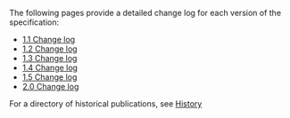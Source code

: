 The following pages provide a detailed change log for each version of the specification:

* [1.1 Change log](v1.1-changelog.html)
* [1.2 Change log](v1.2-changelog.html)
* [1.3 Change log](v1.3-changelog.html)
* [1.4 Change log](v1.4-changelog.html)
* [1.5 Change log](v1.5-changelog.html)
* [2.0 Change log](v2.0-changelog.html)

For a directory of historical publications, see [History](http://cql.hl7.org/history.html)
